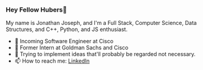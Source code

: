 ### Hey Fellow Hubers👋

My name is Jonathan Joseph, and I'm a Full Stack, Computer Science, Data Structures, and C++, Python, and JS enthusiast.

- 🔭 Incoming Software Engineer at Cisco
- 🌱 Former Intern at Goldman Sachs and Cisco
- 👯 Trying to implement ideas that'll probably be regarded not necessary.
- 📫 How to reach me: [LinkedIn](https://www.linkedin.com/in/jonathan-joseph-31428216b/)
<!--
**jonathanjosh31/jonathanjosh31** is a ✨ _special_ ✨ repository because its `README.md` (this file) appears on your GitHub profile.

Here are some ideas to get you started:

- 🔭 I’m currently working on ...
- 🌱 I’m currently learning ...
- 👯 I’m looking to collaborate on ...
- 🤔 I’m looking for help with ...
- 💬 Ask me about ...
- 📫 How to reach me: ...
- 😄 Pronouns: ...
- ⚡ Fun fact: ...
-->


